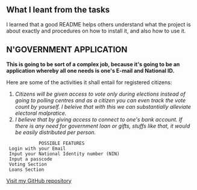 ## What I leant from the tasks 
I learned that a good README helps others understand what the project is about exactly and procedures on how to install it, and also how to use it.

## N'GOVERNMENT APPLICATION
**This is going to be sort of a complex job, because it's going to be an application whereby all one needs is one's E-mail and National ID.**

Here are some of the activities it shall entail for registered citizens:
1. *Citizens will be given access to vote only during elections instead of going to polling centres and as a citizen you can even track the vote count by yourself. I beleive that with this we can substantially alleviate electoral malpratice.*
2. _I believe that by giving access to connect to one's bank account. If there is any need for government loan or gifts, stuffs like that, it would be easily distributed per person._
``` 
            POSSIBLE FEATURES
 Login with your Email
 Input your National Identity number (NIN)
 Input a passcode
 Voting Section
 Loans Section 
 ```
 
 [Visit my GitHub repository](https://github.com/Light-pole/Lightpole-art-of-readme.git)
